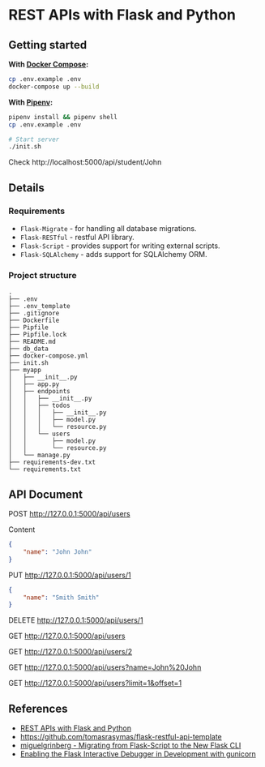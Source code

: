 # REST APIs with Flask and Python

## Getting started

**With [Docker Compose](https://docs.docker.com/compose/install/):**

```bash
cp .env.example .env
docker-compose up --build
```

**With [Pipenv](https://github.com/pypa/pipenv):**

```bash
pipenv install && pipenv shell
cp .env.example .env

# Start server
./init.sh
```

Check http://localhost:5000/api/student/John

## Details

### Requirements

- `Flask-Migrate` - for handling all database migrations.
- `Flask-RESTful` - restful API library.
- `Flask-Script` - provides support for writing external scripts.
- `Flask-SQLAlchemy` - adds support for SQLAlchemy ORM.

### Project structure

```
.
├── .env
├── .env_template
├── .gitignore
├── Dockerfile
├── Pipfile
├── Pipfile.lock
├── README.md
├── db_data
├── docker-compose.yml
├── init.sh
├── myapp
│   ├── __init__.py
│   ├── app.py
│   ├── endpoints
│   │   ├── __init__.py
│   │   ├── todos
│   │   │   ├── __init__.py
│   │   │   ├── model.py
│   │   │   └── resource.py
│   │   └── users
│   │       ├── model.py
│   │       └── resource.py
│   └── manage.py
├── requirements-dev.txt
└── requirements.txt
```

## API Document

POST http://127.0.0.1:5000/api/users

Content

```json
{
    "name": "John John"
}
```

PUT http://127.0.0.1:5000/api/users/1

```json
{
    "name": "Smith Smith"
}
```

DELETE http://127.0.0.1:5000/api/users/1

GET http://127.0.0.1:5000/api/users

GET http://127.0.0.1:5000/api/users/2

GET http://127.0.0.1:5000/api/users?name=John%20John

GET http://127.0.0.1:5000/api/users?limit=1&offset=1

## References

- [REST APIs with Flask and Python](https://youtu.be/rHA5h9Gu7WI)
- https://github.com/tomasrasymas/flask-restful-api-template
- [miguelgrinberg - Migrating from Flask-Script to the New Flask CLI](https://blog.miguelgrinberg.com/post/migrating-from-flask-script-to-the-new-flask-cli)
- [Enabling the Flask Interactive Debugger in Development with gunicorn](https://nickjanetakis.com/blog/enabling-the-flask-interactive-debugger-in-development-with-gunicorn)

